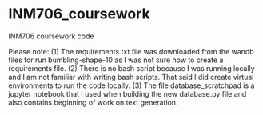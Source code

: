 # INM706_coursework
INM706 coursework code

Please note:
(1) The requirements.txt file was downloaded from the wandb files for run bumbling-shape-10 as I was not sure how to create a requirements file.
(2) There is no bash script because I was running locally and I am not familiar with writing bash scripts. That said I did create virtual environments to run the code locally.
(3) The file database_scratchpad is a jupyter notebook that I used when building the new database.py file and also contains beginning of work on text generation.

